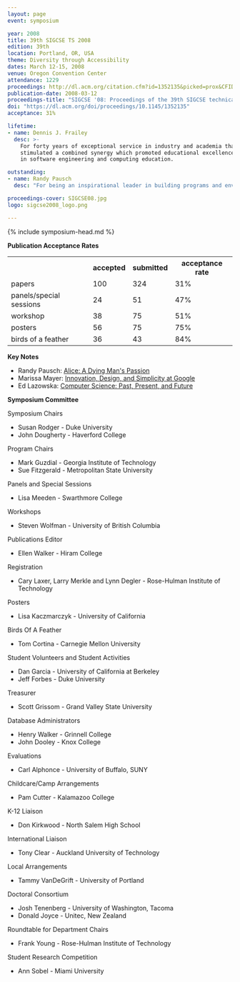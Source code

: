 ```yaml
---
layout: page
event: symposium

year: 2008
title: 39th SIGCSE TS 2008
edition: 39th
location: Portland, OR, USA
theme: Diversity through Accessibility
dates: March 12-15, 2008
venue: Oregon Convention Center
attendance: 1229
proceedings: http://dl.acm.org/citation.cfm?id=1352135&picked=prox&CFID=49859842&CFTOKEN=46882798
publication-date: 2008-03-12
proceedings-title: "SIGCSE '08: Proceedings of the 39th SIGCSE technical symposium on Computer science education"
doi: "https://dl.acm.org/doi/proceedings/10.1145/1352135"
acceptance: 31%

lifetime:
- name: Dennis J. Frailey
  desc: >-
    For forty years of exceptional service in industry and academia that 
    stimulated a combined synergy which promoted educational excellence 
    in software engineering and computing education.

outstanding:
- name: Randy Pausch
  desc: "For being an inspirational leader in building programs and environments blending art with science and motivating a world of learners to realize their dreams."

proceedings-cover: SIGCSE08.jpg
logo: sigcse2008_logo.png

---
```


{% include symposium-head.md %}

<!-- <img src="images/covers/SIGCSE08.jpg">
<img src="images/logos/sigcse2008_logo.png"> -->

**Publication Acceptance Rates**

 <table class="table table-hover table-sm"><tbody><tr><th> </th>
<th>accepted</th>
<th>submitted</th>
<th>acceptance rate</th>
</tr><tr><td>papers</td>
<td> 100</td>
<td> 324</td>
<td> 31%</td>
</tr><tr><td>panels/special sessions</td>
<td> 24</td>
<td> 51</td>
<td> 47%</td>
</tr><tr><td>workshop</td>
<td> 38</td>
<td> 75</td>
<td> 51%</td>
</tr><tr><td>posters</td>
<td> 56</td>
<td> 75</td>
<td> 75%</td>
</tr><tr><td>birds of a feather</td>
<td> 36</td>
<td> 43</td>
<td> 84%</td>
</tr></tbody></table>


**Key Notes**

-   Randy Pausch: [Alice: A Dying Man\'s
    Passion](http://dl.acm.org/citation.cfm?id=1352137&CFID=442642152&CFTOKEN=40656014)
-   Marissa Mayer: [Innovation, Design, and Simplicity at
    Google](http://dl.acm.org/citation.cfm?id=1352205&CFID=442642152&CFTOKEN=40656014)
-   Ed Lazowska: [Computer Science: Past, Present, and
    Future](http://dl.acm.org/citation.cfm?id=1352321&CFID=442642152&CFTOKEN=40656014)

**Symposium Committee**

Symposium Chairs

-   Susan Rodger - Duke University
-   John Dougherty - Haverford College

Program Chairs

-   Mark Guzdial - Georgia Institute of Technology
-   Sue Fitzgerald - Metropolitan State University

Panels and Special Sessions

-   Lisa Meeden - Swarthmore College

Workshops

-   Steven Wolfman - University of British Columbia

Publications Editor

-   Ellen Walker - Hiram College

Registration

-   Cary Laxer, Larry Merkle and Lynn Degler - Rose-Hulman Institute of
    Technology

Posters

-   Lisa Kaczmarczyk - University of California

Birds Of A Feather

-   Tom Cortina - Carnegie Mellon University

Student Volunteers and Student Activities

-   Dan Garcia - University of California at Berkeley
-   Jeff Forbes - Duke University

Treasurer

-   Scott Grissom - Grand Valley State University

Database Administrators

-   Henry Walker - Grinnell College
-   John Dooley - Knox College

Evaluations

-   Carl Alphonce - University of Buffalo, SUNY

Childcare/Camp Arrangements

-   Pam Cutter - Kalamazoo College

K-12 Liaison

-   Don Kirkwood - North Salem High School

International Liaison

-   Tony Clear - Auckland University of Technology

Local Arrangements

-   Tammy VanDeGrift - University of Portland

Doctoral Consortium

-   Josh Tenenberg - University of Washington, Tacoma
-   Donald Joyce - Unitec, New Zealand

Roundtable for Department Chairs

-   Frank Young - Rose-Hulman Institute of Technology

Student Research Competition

-   Ann Sobel - Miami University
